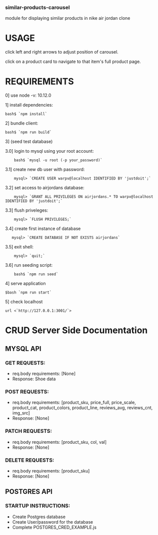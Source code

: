 ### similar-products-carousel
module for displaying similar products in nike air jordan clone

# USAGE
click left and right arrows to adjust position of carousel.

click on a product card to navigate to that item's full product page.

# REQUIREMENTS
0] use node -v: 10.12.0

1] install dependencies: 

    bash$ `npm install`
    
2] bundle client: 

    bash$ `npm run build`
    
3] (seed test database)

3.0]   login to mysql using your root account: 

        bash$ `mysql -u root (-p your_password)`
    
3.1]   create new db user with password: 

        mysql> `CREATE USER warpv@localhost IDENTIFIED BY 'justdoit';`
    
3.2]   set access to airjordans database: 

        mysql> `GRANT ALL PRIVILEGES ON airjordans.* TO warpv@localhost IDENTIFIED BY 'justdoit';`
    
3.3]   flush priveleges: 

        mysql> `FLUSH PRIVILEGES;`
    
3.4]  create first instance of database

       mysql> `CREATE DATABASE IF NOT EXISTS airjordans`

3.5]  exit shell:

        mysql> `quit;`

3.6]  run seeding script:

        bash$ `npm run seed`

4] serve application 

    $bash `npm run start`
    
5] check localhost 

    url <`http://127.0.0.1:3001/`>
    
# CRUD Server Side Documentation

## MYSQL API

### GET REQUESTS:
- req.body requirements: [None]
- Response: Shoe data

### POST REQUESTS:
- req.body requirements: [product_sku, price_full, price_scale, product_cat, product_colors, product_line, reviews_avg, reviews_cnt, img_src]
- Response: [None]

### PATCH REQUESTS:
- req.body requirements: [product_sku, col, val]
- Response: [None]

### DELETE REQUESTS:
- req.body requirements: [product_sku]
- Response: [None]



## POSTGRES API

### STARTUP INSTRUCTIONS:
- Create Postgres database
- Create User/password for the database
- Complete POSTGRES_CRED_EXAMPLE.js